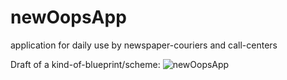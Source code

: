 # newOopsApp
application for daily use by newspaper-couriers and call-centers

Draft of a kind-of-blueprint/scheme:
![newOopsApp](https://user-images.githubusercontent.com/70653782/128698923-9eb79366-3add-4f3f-868c-4cbb882e8a13.png)
